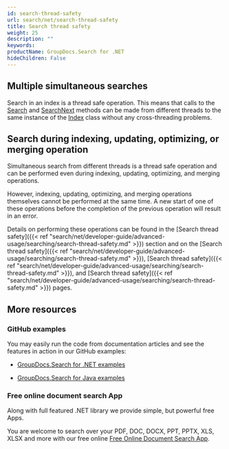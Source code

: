 ```yaml
---
id: search-thread-safety
url: search/net/search-thread-safety
title: Search thread safety
weight: 25
description: ""
keywords: 
productName: GroupDocs.Search for .NET
hideChildren: False
---
```

## Multiple simultaneous searches

Search in an index is a thread safe operation. This means that calls to the [Search](https://apireference.groupdocs.com/net/search/groupdocs.search/index/methods/search/index) and [SearchNext](https://apireference.groupdocs.com/net/search/groupdocs.search/index/methods/searchnext/index) methods can be made from different threads to the same instance of the [Index](https://apireference.groupdocs.com/net/search/groupdocs.search/index) class without any cross-threading problems.

## Search during indexing, updating, optimizing, or merging operation

Simultaneous search from different threads is a thread safe operation and can be performed even during indexing, updating, optimizing, and merging operations.

However, indexing, updating, optimizing, and merging operations themselves cannot be performed at the same time. A new start of one of these operations before the completion of the previous operation will result in an error.

Details on performing these operations can be found in the [Search thread safety]({{< ref "search/net/developer-guide/advanced-usage/searching/search-thread-safety.md" >}}) section and on the [Search thread safety]({{< ref "search/net/developer-guide/advanced-usage/searching/search-thread-safety.md" >}}), [Search thread safety]({{< ref "search/net/developer-guide/advanced-usage/searching/search-thread-safety.md" >}}), and [Search thread safety]({{< ref "search/net/developer-guide/advanced-usage/searching/search-thread-safety.md" >}}) pages.

## More resources

### GitHub examples

You may easily run the code from documentation articles and see the features in action in our GitHub examples:

*   [GroupDocs.Search for .NET examples](https://github.com/groupdocs-search/GroupDocs.Search-for-.NET)
    
*   [GroupDocs.Search for Java examples](https://github.com/groupdocs-search/GroupDocs.Search-for-Java)
    

### Free online document search App

Along with full featured .NET library we provide simple, but powerful free Apps.

You are welcome to search over your PDF, DOC, DOCX, PPT, PPTX, XLS, XLSX and more with our free online [Free Online Document Search App](https://products.groupdocs.app/search).
